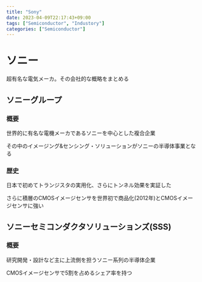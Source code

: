 ```yaml
---
title: "Sony"
date: 2023-04-09T22:17:43+09:00
tags: ["Semiconductor", "Industory"]
categories: ["Semiconductor"]
---
```

# ソニー

超有名な電気メーカ。その会社的な概略をまとめる

## ソニーグループ

### 概要

世界的に有名な電機メーカであるソニーを中心とした複合企業

その中のイメージング&センシング・ソリューションがソニーの半導体事業となる

### 歴史

日本で初めてトランジスタの実用化、さらにトンネル効果を実証した

さらに積層のCMOSイメージセンサを世界初で商品化(2012年)とCMOSイメージセンサに強い

## ソニーセミコンダクタソリューションズ(SSS)

### 概要

研究開発・設計など主に上流側を担うソニー系列の半導体企業

CMOSイメージセンサで5割を占めるシェア率を持つ